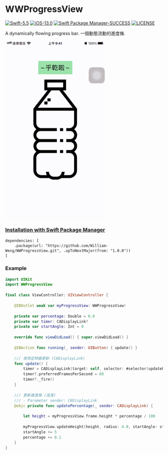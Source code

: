 # WWProgressView
[![Swift-5.5](https://img.shields.io/badge/Swift-5.5-orange.svg?style=flat)](https://developer.apple.com/swift/) [![iOS-13.0](https://img.shields.io/badge/iOS-13.0-pink.svg?style=flat)](https://developer.apple.com/swift/) [![Swift Package Manager-SUCCESS](https://img.shields.io/badge/Swift_Package_Manager-SUCCESS-blue.svg?style=flat)](https://developer.apple.com/swift/) [![LICENSE](https://img.shields.io/badge/LICENSE-MIT-yellow.svg?style=flat)](https://developer.apple.com/swift/)

A dynamically flowing progress bar.
一個動態流動的進度條.

![](./Example.gif)

### [Installation with Swift Package Manager](https://medium.com/彼得潘的-swift-ios-app-開發問題解答集/使用-spm-安裝第三方套件-xcode-11-新功能-2c4ffcf85b4b)
```
dependencies: [
    .package(url: "https://github.com/William-Weng/WWProgressView.git", .upToNextMajor(from: "1.0.0"))
]
```

### Example
```swift
import UIKit
import WWProgressView

final class ViewController: UIViewController {

    @IBOutlet weak var myProgressView: WWProgressView!
    
    private var percentage: Double = 0.0
    private var timer: CADisplayLink?
    private var startAngle: Int = 0
    
    override func viewDidLoad() { super.viewDidLoad() }
    
    @IBAction func running(_ sender: UIButton) { update() }
    
    /// 使用定時器更新 (CADisplayLink)
    func update() {
        timer = CADisplayLink(target: self, selector: #selector(updatePercentage))
        timer?.preferredFramesPerSecond = 60
        timer?._fire()
    }
    
    /// 更新進度條 (高度)
    /// - Parameter sender: CADisplayLink
    @objc private func updatePercentage(_ sender: CADisplayLink) {
        
        let height = myProgressView.frame.height * percentage / 100
        
        myProgressView.updateHeight(height, radius: 4.0, startAngle: startAngle % 360)
        startAngle += 5
        percentage += 0.1
    }
}
```
